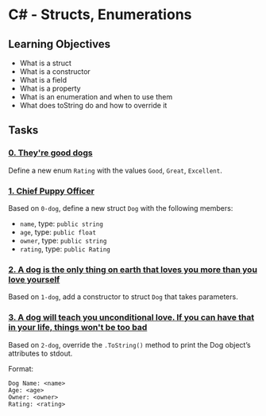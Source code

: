 # C# - Structs, Enumerations

## Learning Objectives

- What is a struct
- What is a constructor
- What is a field
- What is a property
- What is an enumeration and when to use them
- What does toString do and how to override it

## Tasks

### [0. They're good dogs](./0-dog/0-dog.cs)
Define a new enum `Rating` with the values `Good`, `Great`, `Excellent`.

### [1. Chief Puppy Officer](./1-dog/1-dog.cs)
Based on `0-dog`, define a new struct `Dog` with the following members:
- `name`, type: `public string`
- `age`, type: `public float`
- `owner`, type: `public string`
- `rating`, type: `public Rating`

### [2. A dog is the only thing on earth that loves you more than you love yourself](./2-dog/2-dog.cs)
Based on `1-dog`, add a constructor to struct `Dog` that takes parameters.

### [3. A dog will teach you unconditional love. If you can have that in your life, things won't be too bad](./3-dog/3-dog.cs)
Based on `2-dog`, override the `.ToString()` method to print the Dog object’s attributes to stdout.

Format:
```
Dog Name: <name>
Age: <age>
Owner: <owner>
Rating: <rating>
```
